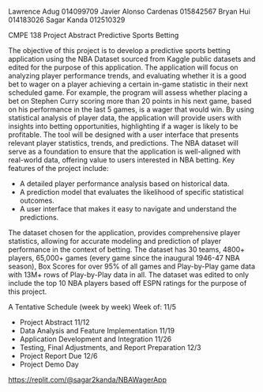 Lawrence Adug 014099709
Javier Alonso Cardenas 015842567
Bryan Hui 014183026
Sagar Kanda 012510329

CMPE 138 Project Abstract
Predictive Sports Betting

The objective of this project is to develop a predictive sports betting application using the
NBA Dataset sourced from Kaggle public datasets and edited for the purpose of this application. The application will focus on analyzing
player performance trends, and evaluating whether it is a good bet to wager on a player
achieving a certain in-game statistic in their next scheduled game. For example, the program
will assess whether placing a bet on Stephen Curry scoring more than 20 points in his next
game, based on his performance in the last 5 games, is a wager that would win. By using
statistical analysis of player data, the application will provide users with insights into betting
opportunities, highlighting if a wager is likely to be profitable. The tool will be designed with a
user interface that presents relevant player statistics, trends, and predictions. The NBA
dataset will serve as a foundation to ensure that the application is well-aligned with real-world
data, offering value to users interested in NBA betting.
Key features of the project include:

- A detailed player performance analysis based on historical data.
- A prediction model that evaluates the likelihood of specific statistical outcomes.
- A user interface that makes it easy to navigate and understand the predictions.

The dataset chosen for the application, provides comprehensive player statistics, allowing for
accurate modeling and prediction of player performance in the context of betting. The dataset
has 30 teams, 4800+ players, 65,000+ games (every game since the inaugural 1946-47 NBA
season), Box Scores for over 95% of all games and Play-by-Play game data with 13M+ rows of
Play-by-Play data in all. The dataset was edited to only include the top 10 NBA players based off ESPN ratings
for the purpose of this project. 

A Tentative Schedule (week by week)
Week of:
11/5
- Project Abstract
11/12
- Data Analysis and Feature Implementation
11/19
- Application Development and Integration
11/26
- Testing, Final Adjustments, and Report Preparation
12/3
- Project Report Due
12/6
- Project Demo Day

https://replit.com/@sagar2kanda/NBAWagerApp
